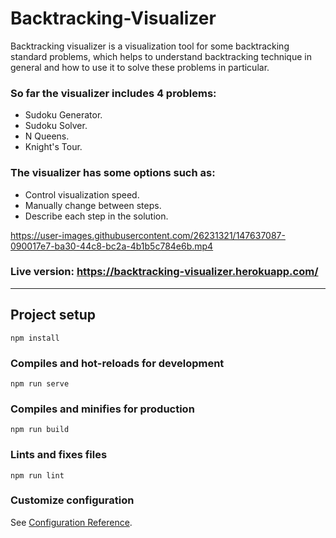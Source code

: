 # Backtracking-Visualizer
Backtracking visualizer is a visualization tool for some backtracking standard problems, which helps to understand backtracking technique in general and how to use it to solve these problems in particular.

### So far the visualizer includes 4 problems:
  - Sudoku Generator.
  - Sudoku Solver.
  - N Queens.
  - Knight's Tour.

### The visualizer has some options such as:
  - Control visualization speed.
  - Manually change between steps.
  - Describe each step in the solution.

https://user-images.githubusercontent.com/26231321/147637087-090017e7-ba30-44c8-bc2a-4b1b5c784e6b.mp4

### Live version: https://backtracking-visualizer.herokuapp.com/

---

## Project setup
```
npm install
```

### Compiles and hot-reloads for development
```
npm run serve
```

### Compiles and minifies for production
```
npm run build
```

### Lints and fixes files
```
npm run lint
```

### Customize configuration
See [Configuration Reference](https://cli.vuejs.org/config/).
